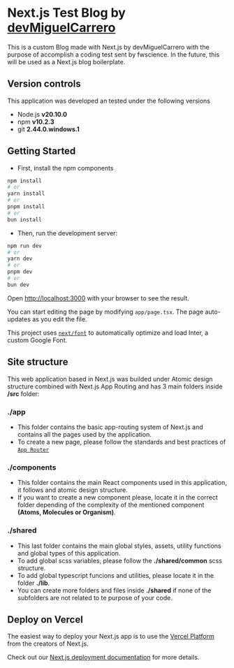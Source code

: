 # Next.js Test Blog by [devMiguelCarrero](https://github.com/devMiguelCarrero)

This is a custom Blog made with Next.js by devMiguelCarrero with the purpose of accomplish a coding test sent by fwscience. In the future, this will be used as a Next.js blog boilerplate.

## Version controls

This application was developed an tested under the following versions
- Node.js **v20.10.0**
- npm **v10.2.3**
- git **2.44.0.windows.1**


## Getting Started
- First, install the npm components

```bash
npm install
# or
yarn install
# or
pnpm install
# or
bun install
```

- Then, run the development server:

```bash
npm run dev
# or
yarn dev
# or
pnpm dev
# or
bun dev
```

Open [http://localhost:3000](http://localhost:3000) with your browser to see the result.

You can start editing the page by modifying `app/page.tsx`. The page auto-updates as you edit the file.

This project uses [`next/font`](https://nextjs.org/docs/basic-features/font-optimization) to automatically optimize and load Inter, a custom Google Font.

## Site structure

This web application based in Next.js was builded under Atomic design structure combined with Next.js App Routing and has 3 main folders inside **/src** folder:

### ./app

- This folder contains the basic app-routing system of Next.js and contains all the pages used by the application.
- To create a new page, please follow the standards and best practices of [`App Router`](https://nextjs.org/docs/app)

### ./components

- This folder contains the main React components used in this application, it follows and atomic design structure.
- If you want to create a new component please, locate it in the correct folder depending of the complexity of the mentioned component **(Atoms, Molecules or Organism)**.

### ./shared

- This last folder contains the main global styles, assets, utility functions and global types of this application.
- To add global scss variables, please follow the **./shared/common** scss structure.
- To add global typescript funcions and utilities, please locate it in the folder **./lib**.
- You can create more folders and files inside **./shared** if none of the subfolders are not related to te purpose of your code.

## Deploy on Vercel

The easiest way to deploy your Next.js app is to use the [Vercel Platform](https://vercel.com/new?utm_medium=default-template&filter=next.js&utm_source=create-next-app&utm_campaign=create-next-app-readme) from the creators of Next.js.

Check out our [Next.js deployment documentation](https://nextjs.org/docs/deployment) for more details.
